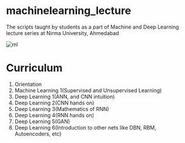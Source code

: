 # machinelearning_lecture
The scripts taught by students as a part of Machine and Deep Learning lecture series at Nirma University, Ahmedabad

![ml](https://user-images.githubusercontent.com/26832180/45252455-2d286380-b374-11e8-954c-30d03a47d185.PNG)

# Curriculum 
1) Orientation
2) Machine Learning 1(Supervised and Unsupervised Learning)
4) Deep Learning 1(ANN, and CNN intuition)
5) Deep Learning 2(CNN hands on)
6) Deep Learning 3(Mathematics of RNN)
7) Deep Learning 4(RNN hands on)
8) Deep Learning 5(GAN)
9) Deep Learning 6(Introduction to other nets like DBN, RBM, Autoencoders, etc)
